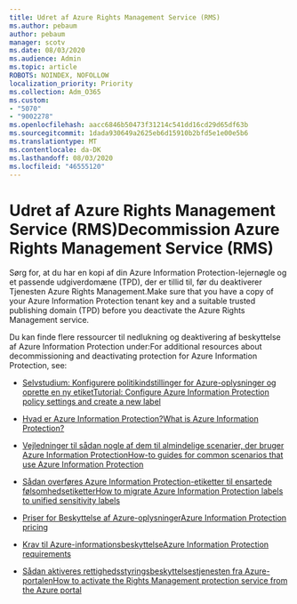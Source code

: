```yaml
---
title: Udret af Azure Rights Management Service (RMS)
ms.author: pebaum
author: pebaum
manager: scotv
ms.date: 08/03/2020
ms.audience: Admin
ms.topic: article
ROBOTS: NOINDEX, NOFOLLOW
localization_priority: Priority
ms.collection: Adm_O365
ms.custom:
- "5070"
- "9002278"
ms.openlocfilehash: aacc6846b50473f31214c541dd16cd29d65df63b
ms.sourcegitcommit: 1dada930649a2625eb6d15910b2bfd5e1e00e5b6
ms.translationtype: MT
ms.contentlocale: da-DK
ms.lasthandoff: 08/03/2020
ms.locfileid: "46555120"
---
```

# <a name="decommission-azure-rights-management-service-rms"></a><span data-ttu-id="afafa-102">Udret af Azure Rights Management Service (RMS)</span><span class="sxs-lookup"><span data-stu-id="afafa-102">Decommission Azure Rights Management Service (RMS)</span></span>

<span data-ttu-id="afafa-103">Sørg for, at du har en kopi af din Azure Information Protection-lejernøgle og et passende udgiverdomæne (TPD), der er tillid til, før du deaktiverer Tjenesten Azure Rights Management.</span><span class="sxs-lookup"><span data-stu-id="afafa-103">Make sure that you have a copy of your Azure Information Protection tenant key and a suitable trusted publishing domain (TPD) before you deactivate the Azure Rights Management service.</span></span>

<span data-ttu-id="afafa-104">Du kan finde flere ressourcer til nedlukning og deaktivering af beskyttelse af Azure Information Protection under:</span><span class="sxs-lookup"><span data-stu-id="afafa-104">For additional resources about decommissioning and deactivating protection for Azure Information Protection, see:</span></span>

- [<span data-ttu-id="afafa-105">Selvstudium: Konfigurere politikindstillinger for Azure-oplysninger og oprette en ny etiket</span><span class="sxs-lookup"><span data-stu-id="afafa-105">Tutorial: Configure Azure Information Protection policy settings and create a new label</span></span>](https://docs.microsoft.com/azure/information-protection/get-started/infoprotect-quick-start-tutorial)
- [<span data-ttu-id="afafa-106">Hvad er Azure Information Protection?</span><span class="sxs-lookup"><span data-stu-id="afafa-106">What is Azure Information Protection?</span></span>](https://docs.microsoft.com/azure/information-protection/what-is-information-protection)
- [<span data-ttu-id="afafa-107">Vejledninger til sådan nogle af dem til almindelige scenarier, der bruger Azure Information Protection</span><span class="sxs-lookup"><span data-stu-id="afafa-107">How-to guides for common scenarios that use Azure Information Protection</span></span>](https://docs.microsoft.com/azure/information-protection/how-to-guides)  
    
- [<span data-ttu-id="afafa-108">Sådan overføres Azure Information Protection-etiketter til ensartede følsomhedsetiketter</span><span class="sxs-lookup"><span data-stu-id="afafa-108">How to migrate Azure Information Protection labels to unified sensitivity labels</span></span>](https://docs.microsoft.com/azure/information-protection/configure-policy-migrate-labels)  
    
- [<span data-ttu-id="afafa-109">Priser for Beskyttelse af Azure-oplysninger</span><span class="sxs-lookup"><span data-stu-id="afafa-109">Azure Information Protection pricing</span></span>](https://azure.microsoft.com/pricing/details/information-protection)  
    
- [<span data-ttu-id="afafa-110">Krav til Azure-informationsbeskyttelse</span><span class="sxs-lookup"><span data-stu-id="afafa-110">Azure Information Protection requirements</span></span>](https://docs.microsoft.com/azure/information-protection/get-started/requirements)  
    
- [<span data-ttu-id="afafa-111">Sådan aktiveres rettighedsstyringsbeskyttelsestjenesten fra Azure-portalen</span><span class="sxs-lookup"><span data-stu-id="afafa-111">How to activate the Rights Management protection service from the Azure portal</span></span>](https://docs.microsoft.com/azure/information-protection/deploy-use/activate-azure)